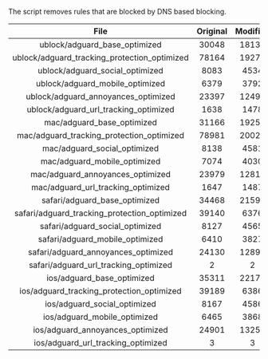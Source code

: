 The script removes rules that are blocked by DNS based blocking.


| File | Original | Modified |
|:----:|:-----:|:-----:|
| ublock/adguard_base_optimized | 30048 | 18134 |
| ublock/adguard_tracking_protection_optimized | 78164 | 19278 |
| ublock/adguard_social_optimized | 8083 | 4534 |
| ublock/adguard_mobile_optimized | 6379 | 3792 |
| ublock/adguard_annoyances_optimized | 23397 | 12497 |
| ublock/adguard_url_tracking_optimized | 1638 | 1478 |
| mac/adguard_base_optimized | 31166 | 19255 |
| mac/adguard_tracking_protection_optimized | 78981 | 20026 |
| mac/adguard_social_optimized | 8138 | 4581 |
| mac/adguard_mobile_optimized | 7074 | 4030 |
| mac/adguard_annoyances_optimized | 23979 | 12817 |
| mac/adguard_url_tracking_optimized | 1647 | 1487 |
| safari/adguard_base_optimized | 34468 | 21590 |
| safari/adguard_tracking_protection_optimized | 39140 | 6376 |
| safari/adguard_social_optimized | 8127 | 4565 |
| safari/adguard_mobile_optimized | 6410 | 3827 |
| safari/adguard_annoyances_optimized | 24130 | 12891 |
| safari/adguard_url_tracking_optimized | 2 | 2 |
| ios/adguard_base_optimized | 35311 | 22170 |
| ios/adguard_tracking_protection_optimized | 39189 | 6386 |
| ios/adguard_social_optimized | 8167 | 4586 |
| ios/adguard_mobile_optimized | 6465 | 3868 |
| ios/adguard_annoyances_optimized | 24901 | 13253 |
| ios/adguard_url_tracking_optimized | 3 | 3 |